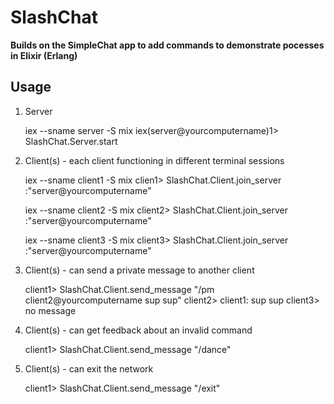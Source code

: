 # SlashChat

**Builds on the SimpleChat app to add commands to demonstrate pocesses in Elixir (Erlang)**

## Usage

  1. Server

        iex --sname server -S mix
        iex(server@yourcomputername)1> SlashChat.Server.start

  2. Client(s) - each client functioning in different terminal sessions

        iex --sname client1 -S mix
        clien1> SlashChat.Client.join_server :"server@yourcomputername"
        
        iex --sname client2 -S mix
        client2> SlashChat.Client.join_server :"server@yourcomputername"
        
        iex --sname client3 -S mix
        client3> SlashChat.Client.join_server :"server@yourcomputername"
        
  3. Client(s) - can send a private message to another client

        client1> SlashChat.Client.send_message "/pm client2@yourcomputername sup sup"
        client2> client1: sup sup
        client3> no message

  4. Client(s) - can get feedback about an invalid command

        client1> SlashChat.Client.send_message "/dance"

  5. Client(s) - can exit the network

        client1> SlashChat.Client.send_message "/exit"

